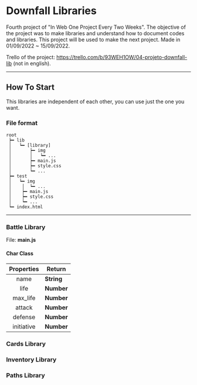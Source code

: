 # Downfall Libraries

Fourth project of "In Web One Project Every Two Weeks". The objective of the project was to make libraries and understand how to document codes and libraries. This project will be used to make the next project.
Made in 01/09/2022 ~ 15/09/2022.

Trello of the project: https://trello.com/b/93WEH1OW/04-projeto-downfall-lib (not in english).

---

## How To Start

This libraries are independent of each other, you can use just the one you want.

### File format

```
root
 ┝━ lib
 │   ┕━ [library]
 │       ┝━ img
 │       │   ┕━ ...
 │       ┝━ main.js
 │       ┝━ style.css
 │       ┕━ ...
 ┝━ test
 │   ┕━ img
 │    │  ┕━ ...
 │    ┝━ main.js
 │    ┝━ style.css
 │    ┕━ ...
 ┕━ index.html
```

---

### Battle Library

File: **main.js**
#### Char Class

| Properties | Return |
|     :-:    |    -   |
|    name    | **String** |
|    life    | **Number** |
|  max_life  | **Number** |
|   attack   | **Number** |
|   defense  | **Number** |
| initiative | **Number** |

### Cards Library

### Inventory Library

### Paths Library
